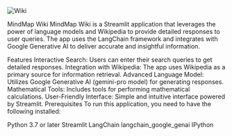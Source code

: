 ![Wiki](https://github.com/MahmoudIbrahims/MindMap_WiKI/assets/121377479/2c86afe4-4bd2-4381-9b7e-cf253443bfd2)

MindMap Wiki
MindMap Wiki is a Streamlit application that leverages the power of language models and Wikipedia to provide detailed responses to user queries. The app uses the LangChain framework and integrates with Google Generative AI to deliver accurate and insightful information.

Features
Interactive Search: Users can enter their search queries to get detailed responses.
Integration with Wikipedia: The app uses Wikipedia as a primary source for information retrieval.
Advanced Language Model: Utilizes Google Generative AI (gemini-pro model) for generating responses.
Mathematical Tools: Includes tools for performing mathematical calculations.
User-Friendly Interface: Simple and intuitive interface powered by Streamlit.
Prerequisites
To run this application, you need to have the following installed:

Python 3.7 or later
Streamlit
LangChain
langchain_google_genai
IPython
